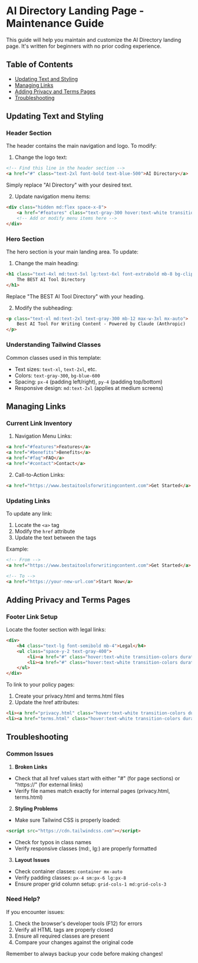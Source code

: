 # AI Directory Landing Page - Maintenance Guide

This guide will help you maintain and customize the AI Directory landing page. It's written for beginners with no prior coding experience.

## Table of Contents
- [Updating Text and Styling](#updating-text-and-styling)
- [Managing Links](#managing-links)
- [Adding Privacy and Terms Pages](#adding-privacy-and-terms-pages)
- [Troubleshooting](#troubleshooting)

## Updating Text and Styling

### Header Section
The header contains the main navigation and logo. To modify:

1. Change the logo text:
```html
<!-- Find this line in the header section -->
<a href="#" class="text-2xl font-bold text-blue-500">AI Directory</a>
```
Simply replace "AI Directory" with your desired text.

2. Update navigation menu items:
```html
<div class="hidden md:flex space-x-8">
    <a href="#features" class="text-gray-300 hover:text-white transition-colors duration-300">Features</a>
    <!-- Add or modify menu items here -->
</div>
```

### Hero Section
The hero section is your main landing area. To update:

1. Change the main heading:
```html
<h1 class="text-4xl md:text-5xl lg:text-6xl font-extrabold mb-8 bg-clip-text text-transparent bg-gradient-to-r from-blue-400 to-blue-600">
    The BEST AI Tool Directory
</h1>
```
Replace "The BEST AI Tool Directory" with your heading.

2. Modify the subheading:
```html
<p class="text-xl md:text-2xl text-gray-300 mb-12 max-w-3xl mx-auto">
    Best AI Tool For Writing Content - Powered by Claude (Anthropic)
</p>
```

### Understanding Tailwind Classes
Common classes used in this template:

- Text sizes: `text-xl`, `text-2xl`, etc.
- Colors: `text-gray-300`, `bg-blue-600`
- Spacing: `px-4` (padding left/right), `py-4` (padding top/bottom)
- Responsive design: `md:text-2xl` (applies at medium screens)

## Managing Links

### Current Link Inventory
1. Navigation Menu Links:
```html
<a href="#features">Features</a>
<a href="#benefits">Benefits</a>
<a href="#faq">FAQ</a>
<a href="#contact">Contact</a>
```

2. Call-to-Action Links:
```html
<a href="https://www.bestaitoolsforwritingcontent.com">Get Started</a>
```

### Updating Links
To update any link:

1. Locate the `<a>` tag
2. Modify the `href` attribute
3. Update the text between the tags

Example:
```html
<!-- From -->
<a href="https://www.bestaitoolsforwritingcontent.com">Get Started</a>

<!-- To -->
<a href="https://your-new-url.com">Start Now</a>
```

## Adding Privacy and Terms Pages

### Footer Link Setup
Locate the footer section with legal links:

```html
<div>
    <h4 class="text-lg font-semibold mb-4">Legal</h4>
    <ul class="space-y-2 text-gray-400">
        <li><a href="#" class="hover:text-white transition-colors duration-300">Privacy Policy</a></li>
        <li><a href="#" class="hover:text-white transition-colors duration-300">Terms of Service</a></li>
    </ul>
</div>
```

To link to your policy pages:

1. Create your privacy.html and terms.html files
2. Update the href attributes:
```html
<li><a href="privacy.html" class="hover:text-white transition-colors duration-300">Privacy Policy</a></li>
<li><a href="terms.html" class="hover:text-white transition-colors duration-300">Terms of Service</a></li>
```

## Troubleshooting

### Common Issues

1. **Broken Links**
- Check that all href values start with either "#" (for page sections) or "https://" (for external links)
- Verify file names match exactly for internal pages (privacy.html, terms.html)

2. **Styling Problems**
- Make sure Tailwind CSS is properly loaded:
```html
<script src="https://cdn.tailwindcss.com"></script>
```
- Check for typos in class names
- Verify responsive classes (md:, lg:) are properly formatted

3. **Layout Issues**
- Check container classes: `container mx-auto`
- Verify padding classes: `px-4 sm:px-6 lg:px-8`
- Ensure proper grid column setup: `grid-cols-1 md:grid-cols-3`

### Need Help?
If you encounter issues:
1. Check the browser's developer tools (F12) for errors
2. Verify all HTML tags are properly closed
3. Ensure all required classes are present
4. Compare your changes against the original code

Remember to always backup your code before making changes!